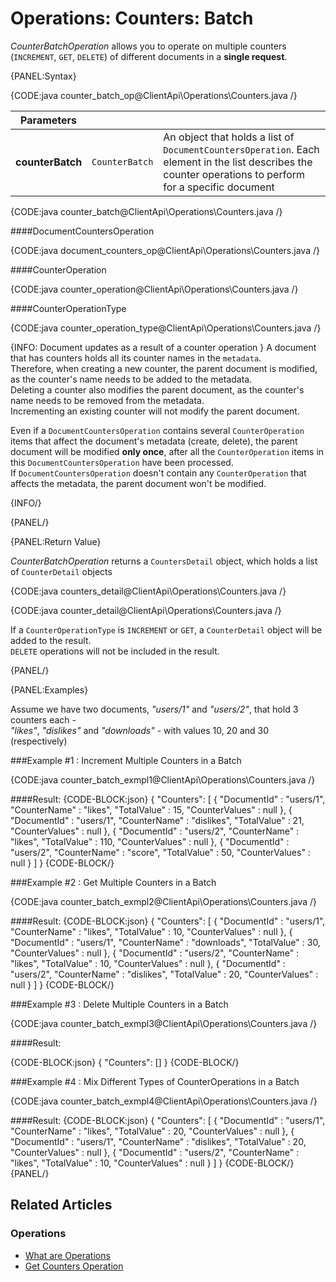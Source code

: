 # Operations: Counters: Batch

*CounterBatchOperation* allows you to operate on multiple counters (`INCREMENT`, `GET`, `DELETE`) of different documents in a **single request**.

{PANEL:Syntax}

{CODE:java counter_batch_op@ClientApi\Operations\Counters.java /}

| Parameters | | |
| ------------- | ------------- | ----- |
| **counterBatch** | `CounterBatch` | An object that holds a list of `DocumentCountersOperation`. Each element in the list describes the counter operations to perform for a specific document |

{CODE:java counter_batch@ClientApi\Operations\Counters.java /}

####DocumentCountersOperation 

{CODE:java document_counters_op@ClientApi\Operations\Counters.java /}

####CounterOperation 

{CODE:java counter_operation@ClientApi\Operations\Counters.java /}

####CounterOperationType

{CODE:java counter_operation_type@ClientApi\Operations\Counters.java /}

{INFO: Document updates as a result of a counter operation }
A document that has counters holds all its counter names in the `metadata`.  
Therefore, when creating a new counter, the parent document is modified, as the counter's name needs to be added to the metadata.  
Deleting a counter also modifies the parent document, as the counter's name needs to be removed from the metadata.  
Incrementing an existing counter will not modify the parent document.

Even if a `DocumentCountersOperation` contains several `CounterOperation` items that affect the document's metadata (create, delete),
the parent document will be modified **only once**, after all the `CounterOperation` items in this `DocumentCountersOperation` have been processed.  
If `DocumentCountersOperation` doesn't contain any `CounterOperation` that affects the metadata, the parent document won't be modified.

{INFO/}

{PANEL/}

{PANEL:Return Value}

*CounterBatchOperation* returns a `CountersDetail` object, which holds a list of `CounterDetail` objects

{CODE:java counters_detail@ClientApi\Operations\Counters.java /}

{CODE:java counter_detail@ClientApi\Operations\Counters.java /}

If a `CounterOperationType` is `INCREMENT` or `GET`, a `CounterDetail` object will be added to the result.  
`DELETE` operations will not be included in the result.

{PANEL/}

{PANEL:Examples}

Assume we have two documents, *"users/1"* and *"users/2"*, that hold 3 counters each -  
*"likes"*, *"dislikes"* and *"downloads"* -  with values 10, 20 and 30 (respectively)

###Example #1 : Increment Multiple Counters in a Batch

{CODE:java counter_batch_exmpl1@ClientApi\Operations\Counters.java /}

####Result:
{CODE-BLOCK:json}
{
	"Counters": 
    [
		{
			"DocumentId" : "users/1",
			"CounterName" : "likes",
			"TotalValue" : 15,
			"CounterValues" : null
		},
        {
			"DocumentId" : "users/1",
			"CounterName" : "dislikes",
			"TotalValue" : 21,
			"CounterValues" : null
		},
        {
			"DocumentId" : "users/2",
			"CounterName" : "likes",
			"TotalValue" : 110,
			"CounterValues" : null
		},
        {
			"DocumentId" : "users/2",
			"CounterName" : "score",
			"TotalValue" : 50,
			"CounterValues" : null
		}
	]
}
{CODE-BLOCK/}

###Example #2 : Get Multiple Counters in a Batch

{CODE:java counter_batch_exmpl2@ClientApi\Operations\Counters.java /}

####Result:
{CODE-BLOCK:json}
{
	"Counters": 
    [
		{
			"DocumentId" : "users/1",
			"CounterName" : "likes",
			"TotalValue" : 10,
			"CounterValues" : null
		},
        {
			"DocumentId" : "users/1",
			"CounterName" : "downloads",
			"TotalValue" : 30,
			"CounterValues" : null
		},
        {
			"DocumentId" : "users/2",
			"CounterName" : "likes",
			"TotalValue" : 10,
			"CounterValues" : null
		},
        {
			"DocumentId" : "users/2",
			"CounterName" : "dislikes",
			"TotalValue" : 20,
			"CounterValues" : null
		}
	]
}
{CODE-BLOCK/}

###Example #3 : Delete Multiple Counters in a Batch

{CODE:java counter_batch_exmpl3@ClientApi\Operations\Counters.java /}

####Result:

{CODE-BLOCK:json}
{
	"Counters": []
}
{CODE-BLOCK/}

###Example #4 : Mix Different Types of CounterOperations in a Batch

{CODE:java counter_batch_exmpl4@ClientApi\Operations\Counters.java /}

####Result:
{CODE-BLOCK:json}
{
	"Counters": 
    [
		{
			"DocumentId" : "users/1",
			"CounterName" : "likes",
			"TotalValue" : 20,
			"CounterValues" : null
		},
        {
			"DocumentId" : "users/1",
			"CounterName" : "dislikes",
			"TotalValue" : 20,
			"CounterValues" : null
		},
        {
			"DocumentId" : "users/2",
			"CounterName" : "likes",
			"TotalValue" : 10,
			"CounterValues" : null
		}
	]
}
{CODE-BLOCK/}
{PANEL/}

## Related Articles

### Operations

- [What are Operations](../../../client-api/operations/what-are-operations)
- [Get Counters Operation](../../../client-api/operations/counters/get-counters)


